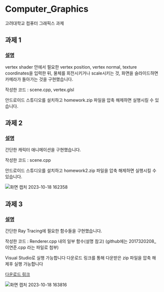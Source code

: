 # Computer_Graphics
고려대학교 컴퓨터 그래픽스 과제

## 과제 1
### [설명](https://github.com/Yeon-junLee/Computer_Graphics/blob/main/CG_HW1/Homework1.pdf)

vertex shader 안에서 필요한 vertex position, vertex normal, texture coordinates을 입력한 뒤, 물체를 회전시키거나 scale시키는 것, 화면을 슬라이드하면 카메라가 돌아가는 것을 구현했습니다.

작성한 코드 : scene.cpp, vertex.glsl

안드로이드 스튜디오를 설치하고 homework.zip 파일을 압축 해제하면 실행시킬 수 있습니다.


## 과제 2
### [설명](https://github.com/Yeon-junLee/Computer_Graphics/blob/main/CG_HW2/Homework2.pdf)

간단한 캐릭터 애니메이션을 구현했습니다.

작성한 코드 : scene.cpp

안드로이드 스튜디오를 설치하고 homework2.zip 파일을 압축 해제하면 실행시킬 수 있습니다.

![화면 캡처 2023-10-18 162358](https://github.com/Yeon-junLee/Computer_Graphics/assets/83509116/37bd6553-9597-483a-96ef-83c4f5c3f9fb)

## 과제 3
### [설명](https://github.com/Yeon-junLee/Computer_Graphics/blob/main/CG_HW3/Homework3.pdf)

간단한 Ray Tracing에 필요한 함수들을 구현했습니다.

작성한 코드 : Renderer.cpp 내의 일부 함수(설명 참고) (github에는 2017320208_이연준.cpp 라는 파일로 첨부)

Visual Studio로 실행 가능합니다 다운로드 링크를 통해 다운받은 zip 파일을 압축 해제후 실행 가능합니다

[다운로드 링크](https://drive.google.com/file/d/14zjffUef3nnLy85-JasdrvPPXJpPcEZ4/view?usp=share_link)

![화면 캡처 2023-10-18 163816](https://github.com/Yeon-junLee/Computer_Graphics/assets/83509116/9238b531-f49b-4586-bb2f-bc9c909f3f55)
